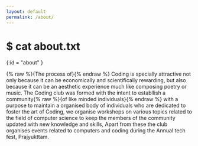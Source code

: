 ```yaml
---
layout: default
permalink: /about/
---
```

# $ cat about.txt
{:id = "about" }

{% raw %}{The process of}{% endraw %} Coding is specially attractive not only because it can be economically and scientifically rewarding,
but also because it can be an aesthetic experience much like composing poetry or music.
The Coding club was formed with the intent to establlish a community{% raw %}{of like minded individuals}{% endraw %} with a purpose to 
maintain a organised body of individuals who are dedicated to foster the art of Coding, we organise workshops on various topics related to the field of computer science to keep the members of the community updated
with new knowledge and skills, Apart from these the club organises events related to computers and coding during the Annual tech fest, Prajyukttam.
